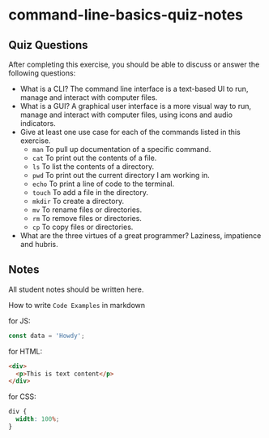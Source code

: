 # command-line-basics-quiz-notes

## Quiz Questions

After completing this exercise, you should be able to discuss or answer the following questions:

- What is a CLI?
  The command line interface is a text-based UI to run, manage and interact with computer files.
- What is a GUI?
  A graphical user interface is a more visual way to run, manage and interact with computer files, using icons and audio indicators.
- Give at least one use case for each of the commands listed in this exercise.
  - `man`
    To pull up documentation of a specific command.
  - `cat`
    To print out the contents of a file.
  - `ls`
    To list the contents of a directory.
  - `pwd`
    To print out the current directory I am working in.
  - `echo`
    To print a line of code to the terminal.
  - `touch`
    To add a file in the directory.
  - `mkdir`
    To create a directory.
  - `mv`
    To rename files or directories.
  - `rm`
    To remove files or directories.
  - `cp`
    To copy files or directories.
- What are the three virtues of a great programmer?
  Laziness, impatience and hubris.

## Notes

All student notes should be written here.

How to write `Code Examples` in markdown

for JS:

```javascript
const data = 'Howdy';
```

for HTML:

```html
<div>
  <p>This is text content</p>
</div>
```

for CSS:

```css
div {
  width: 100%;
}
```
